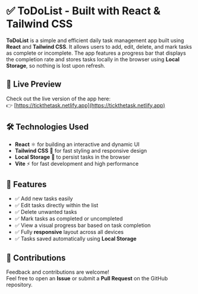 # ✅ ToDoList - Built with React & Tailwind CSS

**ToDoList** is a simple and efficient daily task management app built using **React** and **Tailwind CSS**. It allows users to add, edit, delete, and mark tasks as complete or incomplete. The app features a progress bar that displays the completion rate and stores tasks locally in the browser using **Local Storage**, so nothing is lost upon refresh.

## 🔗 Live Preview

Check out the live version of the app here:  
👉 [https://tickthetask.netlify.app](https://tickthetask.netlify.app)

## 🛠️ Technologies Used

- **React** ⚛️ for building an interactive and dynamic UI
- **Tailwind CSS** 🎨 for fast styling and responsive design
- **Local Storage** 💾 to persist tasks in the browser
- **Vite** ⚡ for fast development and high performance

## 🎯 Features

- ✅ Add new tasks easily
- ✅ Edit tasks directly within the list
- ✅ Delete unwanted tasks
- ✅ Mark tasks as completed or uncompleted
- ✅ View a visual progress bar based on task completion
- ✅ Fully **responsive** layout across all devices
- ✅ Tasks saved automatically using **Local Storage**

## 🤝 Contributions

Feedback and contributions are welcome!  
Feel free to open an **Issue** or submit a **Pull Request** on the GitHub repository.
